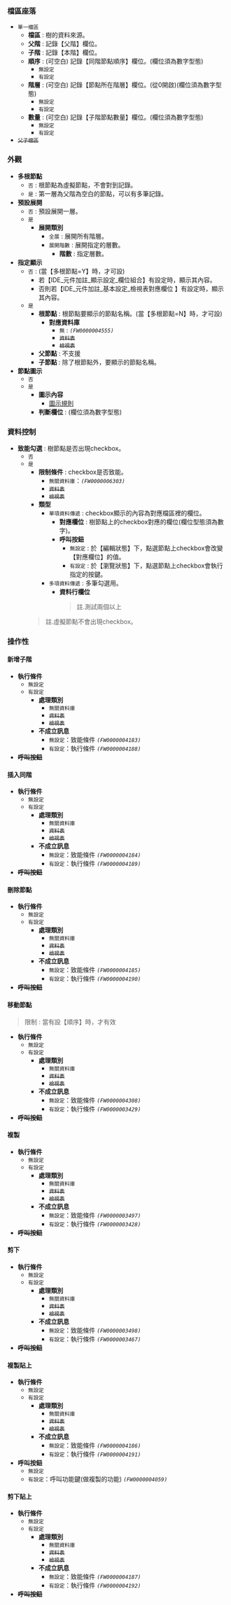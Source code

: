 ### <div id="head-alias">檔區座落</div>

* `單一檔區`
	* **檔區** : 樹的資料來源。
	* **父階** : 記錄【父階】欄位。
	* **子階** : 記錄【本階】欄位。
	* **順序** : (可空白) 記錄【同階節點順序】欄位。(欄位須為數字型態)
		* `無設定`
		* `有設定`
	* **階層** : (可空白) 記錄【節點所在階層】欄位。(從0開啟)(欄位須為數字型態)
		* `無設定`	
		* `有設定`	
	* **數量** : (可空白) 記錄【子階節點數量】欄位。(欄位須為數字型態)
		* `無設定`	
		* `有設定`
* ~~`父子檔區`~~

### <div id="head-exterior">外觀</div>

* **多根節點**
	* `否` : 根節點為虛擬節點，不會對到記錄。
	* `是` : 第一層為父階為空白的節點，可以有多筆記錄。
* **預設展開**
	* `否` : 預設展開一層。
	* `是`
		* **展開類別**
			* `全展` : 展開所有階層。
			* `展開階數` : 展開指定的層數。		
				* **階數** : 指定層數。	
* **指定顯示**
	* `否` : (當【多根節點=Y】時，才可設)				
		* 若【IDE_元件加註_顯示設定_欄位組合】有設定時，顯示其內容。
		* 否則若【IDE_元件加註_基本設定_檢視表對應欄位 】有設定時，顯示其內容。
	* `是`
		* **根節點** : 根節點要顯示的節點名稱。(當【多根節點=N】時，才可設)
			* **對應資料庫**
				* `無` : *`(FW0000004555)`*
				* ~~`資料表`~~
				* ~~`檢視表`~~
		* **父節點** : 不支援			
		* **子節點** : 除了根節點外，要顯示的節點名稱。			
* **節點圖示**
	* `否`				
	* `是`				
		* **圖示內容**
			* [圖示規則]()
		* **判斷欄位** : (欄位須為數字型態)

### <div id="head-datacontrol">資料控制</div>
* **致能勾選** : 樹節點是否出現checkbox。
	* `否`
	* `是`
		* **限制條件** : checkbox是否致能。
			* `無關資料庫`：*`(FW0000006303)`*
			* ~~`資料表`~~
			* ~~`檢視表`~~
		* **類型**	
			* `單項資料傳遞` : checkbox顯示的內容為對應檔區裡的欄位。
				* **對應欄位** : 樹節點上的checkbox對應的欄位(欄位型態須為數字)。	
				* **呼叫按鈕**
					* `無設定` : 於【編輯狀態】下，點選節點上checkbox會改變【對應欄位】的值。
					* `有設定` : 於【瀏覽狀態】下，點選節點上checkbox會執行指定的按鍵。
			* `多項資料傳遞` : 多筆勾選用。		
				* **資料行欄位**
					> 註.測試兩個以上
		> 註.虛擬節點不會出現checkbox。	

### <div id="head-edit">操作性</div>

#### <div id="head-edit-appendchild">新增子階</div>
* **執行條件**
	* `無設定`
	* `有設定`
		* **處理類別**
			* `無關資料庫`
			* ~~`資料表`~~
			* ~~`檢視表`~~
		* **不成立訊息**
			* `無設定`：致能條件 *`(FW0000004183)`*
			* `有設定`：執行條件 *`(FW0000004188)`*
* ~~**呼叫按鈕**~~

#### <div id="head-edit-insertsibling">插入同階</div> 
* **執行條件**
	* `無設定`
	* `有設定`
		* **處理類別**
			* `無關資料庫`
			* ~~`資料表`~~
			* ~~`檢視表`~~
		* **不成立訊息**
			* `無設定`：致能條件 *`(FW0000004184)`*
			* `有設定`：執行條件 *`(FW0000004189)`*
* ~~**呼叫按鈕**~~

#### <div id="head-edit-delete">刪除節點</div>
* **執行條件**
	* `無設定`
	* `有設定`
		* **處理類別**
			* `無關資料庫`
			* ~~`資料表`~~
			* ~~`檢視表`~~
		* **不成立訊息**
			* `無設定`：致能條件 *`(FW0000004185)`*
			* `有設定`：執行條件 *`(FW0000004190)`*
* ~~**呼叫按鈕**~~

#### <div id="head-edit-swap">移動節點</div>
> 限制 : 當有設【順序】時，才有效

* **執行條件**
	* `無設定`
	* `有設定`
		* **處理類別**
			* `無關資料庫`
			* ~~`資料表`~~
			* ~~`檢視表`~~
		* **不成立訊息**
			* `無設定`：致能條件 *`(FW0000004308)`*
			* `有設定`：執行條件 *`(FW0000003429)`*
* ~~**呼叫按鈕**~~

#### <div id="head-edit-copy">複製</div>
* **執行條件**
	* `無設定`
	* `有設定`
		* **處理類別**
			* `無關資料庫`
			* ~~`資料表`~~
			* ~~`檢視表`~~
		* **不成立訊息**
			* `無設定`：致能條件 *`(FW0000003497)`*
			* `有設定`：執行條件 *`(FW0000003428)`*
* ~~**呼叫按鈕**~~

#### <div id="head-edit-cut">剪下</div>
* **執行條件**
	* `無設定`
	* `有設定`
		* **處理類別**
			* `無關資料庫`
			* ~~`資料表`~~
			* ~~`檢視表`~~
		* **不成立訊息**
			* `無設定`：致能條件 *`(FW0000003498)`*
			* `有設定`：執行條件 *`(FW0000003467)`*
* ~~**呼叫按鈕**~~

#### <div id="head-edit-copypaste">複製貼上</div>
* **執行條件**
	* `無設定`
	* `有設定`
		* **處理類別**
			* `無關資料庫`
			* ~~`資料表`~~
			* ~~`檢視表`~~
		* **不成立訊息**
			* `無設定`：致能條件 *`(FW0000004186)`*
			* `有設定`：執行條件 *`(FW0000004191)`*
* **呼叫按鈕**
	* `無設定`
	* `有設定`：呼叫功能鍵(做複製的功能) *`(FW0000004059)`*

#### <div id="head-edit-cutpaste">剪下貼上</div>
* **執行條件**
	* `無設定`
	* `有設定`
		* **處理類別**
			* `無關資料庫`
			* ~~`資料表`~~
			* ~~`檢視表`~~
		* **不成立訊息**
			* `無設定`：致能條件 *`(FW0000004187)`*
			* `有設定`：執行條件 *`(FW0000004192)`*
* ~~**呼叫按鈕**~~

